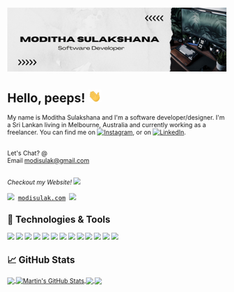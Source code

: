 [![Header](https://raw.githubusercontent.com/modisulak/modisulak/master/readme_header.png "Header")](https://modisulak.com/)

# Hello, peeps! <img src="https://raw.githubusercontent.com/modisulak/modisulak/master/assets/wave.gif" width="30px">

My name is Moditha Sulakshana and I'm a software developer/designer. I'm a Sri Lankan living in Melbourne, Australia and currently working as a freelancer. You can find me on [![Instagram][1.2]][1],  or on [![LinkedIn][3.2]][3].

<br>Let's Chat? @ 
    <br> Email <a href="mailto:modisulak@gmail.com?subject=Hi Modi!! I saw your GitHub">modisulak@gmail.com</a>
   
<br><em>Checkout my Website!</em>
  </samp>
  <img src="https://media.giphy.com/media/J4803rJjCrqrRpU47f/source.gif" width="50px">   
  <samp>
     <br><img src="https://media.giphy.com/media/kM3XBzT67rIp6XgEt6/giphy.gif" width="20px"> <a href="https://modisulak.com">modisulak.com</a> <img src="https://media.giphy.com/media/kM3XBzT67rIp6XgEt6/source.gif" width="20px">
  </samp>

## 🔧 Technologies & Tools
![](https://img.shields.io/badge/OS-Linux-informational?style=flat&logo=linux&logoColor=white&color=2bbc8a)
![](https://img.shields.io/badge/Editor-IntelliJ_IDEA-informational?style=flat&logo=intellij-idea&logoColor=white&color=2bbc8a)
![](https://img.shields.io/badge/Code-Python-informational?style=flat&logo=python&logoColor=white&color=2bbc8a)
![](https://img.shields.io/badge/Code-JavaScript-informational?style=flat&logo=javascript&logoColor=white&color=2bbc8a)
![](https://img.shields.io/badge/Code-Golang-informational?style=flat&logo=go&logoColor=white&color=2bbc8a)
![](https://img.shields.io/badge/Code-Make-informational?style=flat&logo=cmake&logoColor=white&color=2bbc8a)
![](https://img.shields.io/badge/Code-Vue-informational?style=flat&logo=vue.js&logoColor=white&color=2bbc8a)
![](https://img.shields.io/badge/Shell-Bash-informational?style=flat&logo=gnu-bash&logoColor=white&color=2bbc8a)
![](https://img.shields.io/badge/Tools-PostgreSQL-informational?style=flat&logo=postgresql&logoColor=white&color=2bbc8a)
![](https://img.shields.io/badge/Tools-Docker-informational?style=flat&logo=docker&logoColor=white&color=2bbc8a)
![](https://img.shields.io/badge/Tools-Kubernetes-informational?style=flat&logo=kubernetes&logoColor=white&color=2bbc8a)
![](https://img.shields.io/badge/Tools-Red_Hat_OpenShift-informational?style=flat&logo=red-hat-open-shift&logoColor=white&color=2bbc8a)
![](https://img.shields.io/badge/Cloud-Digital_Ocean-informational?style=flat&logo=digitalocean&logoColor=white&color=2bbc8a)


## &#x1f4c8; GitHub Stats

<a href="https://github.com/modisulak/modisulak">
  <img align="center" src="https://github-readme-stats.vercel.app/api/top-langs/?username=MartinHeinz&hide=java,html,tex&title_color=ffffff&text_color=c9cacc&icon_color=2bbc8a&bg_color=1d1f21&langs_count=3" />
</a>
<a href="https://github.com/modisulak/MartinHeinz">
  <img align="center" src="https://github-readme-stats.vercel.app/api?username=modisulak&show_icons=true&line_height=27&count_private=true&title_color=ffffff&text_color=c9cacc&icon_color=2bbc8a&bg_color=1d1f21" alt="Martin's GitHub Stats" />
</a>

<a href="https://github.com/modisulak/python-project-blueprint">
  <img align="center" src="https://github-readme-stats.vercel.app/api/pin/?username=modisulak&repo=python-project-blueprint&title_color=ffffff&text_color=c9cacc&icon_color=2bbc8a&bg_color=1d1f21" />
</a>


<a href="https://github.com/modisulak/go-project-blueprint">
  <img align="center" src="https://github-readme-stats.vercel.app/api/pin/?username=modisulak&repo=go-project-blueprint&title_color=ffffff&text_color=c9cacc&icon_color=2bbc8a&bg_color=1d1f21" />
</a>    

<!-- links to social media icons -->

<!-- icons with padding -->

[1.1]: https://i.imgur.com/f6N1jUc.png (instagram icon with padding) 
[2.1]: http://i.imgur.com/0o48UoR.png (github icon with padding)

<!-- icons without padding -->

[1.2]: https://i.imgur.com/f6N1jUc.png (instagram icon without padding)
[2.2]: http://i.imgur.com/9I6NRUm.png (github icon without padding)
[3.2]: https://i.imgur.com/Nfys5wD.png (LinkedIn icon without padding)


<!-- links to your social media accounts -->

[1]: https://www.instagram.com/modisulak/
[2]: https://github.com/modisulak
[3]: https://www.linkedin.com/in/modisulak/


<!-- Resources -->
<!-- Icons: https://simpleicons.org/ -->
<!-- GitHub Stats: https://github.com/anuraghazra/github-readme-stats -->
<!-- Emojis: https://emojipedia.org/emoji/ -->
<!-- HTML Emojis: https://www.fileformat.info/index.htm -->
<!-- Shields: https://shields.io/ -->
<!-- Awesome GitHub Profile README: https://github.com/abhisheknaiidu/awesome-github-profile-readme -->
